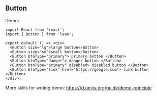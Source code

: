 
## Button

Demo:

```tsx
import React from 'react';
import { Button } from 'lean';

export default () => <div>
  <Button size='lg'>large button</Button>
  <Button size='sm'>small button</Button>
  <Button btnType="primary"> primary button </Button>
  <Button btnType="danger"> danger button </Button>
  <Button btnType="primary" disabled> disabled button </Button>
  <Button btnType="link" href="https://google.com"> link button </Button>
</div>;
```

More skills for writing demo: https://d.umijs.org/guide/demo-principle

